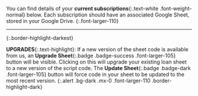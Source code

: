 You can find details of your __current subscriptions__{:.text-white .font-weight-normal} below. Each subscription should have an associated Google Sheet, stored in your Google Drive.
{:.font-larger-110}

* * *
{:.border-highlight-darkest}

__UPGRADES__{:.text-highlight}: If a new version of the sheet code is available from us, an __Upgrade Sheet__{:.badge .badge-success .font-larger-105} button will be visible. Clicking on this will upgrade your existing loan sheet to a new version of the script code. The __Update Sheet__{:.badge .badge-dark .font-larger-105} button will force code in your sheet to be updated to the most recent version.
{:.alert .bg-dark .mx-0 .font-larger-110 .border-highlight-dark}